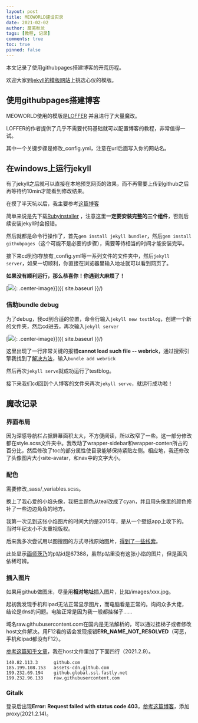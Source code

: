 ```yaml
---
layout: post
title: MEOWORLD建设实录
date: 2021-02-02
author: 蘼芜秋兰
tags: [教程, 记录]
comments: true
toc: true
pinned: false
---
```


本文记录了使用githubpages搭建博客的开荒历程。

欢迎大家到[jekyll的模版网站](http://jekyllthemes.org/)上挑选心仪的模版。

## 使用githubpages搭建博客

MEOWORLD使用的模版是[LOFFER](https://github.com/FromEndWorld/LOFFER) 并且进行了大量魔改。

LOFFER的作者提供了几乎不需要代码基础就可以配置博客的教程，非常值得一试。

其中一个关键步骤是修改_config.yml，注意在url后面写入你的网站名。

## 在windows上运行jekyll

有了jekyll之后就可以直接在本地预览网页的效果，而不再需要上传到github之后再等待约10min才能看到修改结果。

在摸了半天坑以后，我主要参考[这篇博客](https://www.cnblogs.com/xjtu-blacksmith/p/install-jekyll-on-windows.html)

简单来说是先下载[Rubyinstaller](https://rubyinstaller.org/downloads/) ，注意这里**一定要安装完整的三个组件**，否则后续安装jekyll时会报错。

然后就都是命令行操作了，首先`gem install jekyll bundler`，然后`gem install githubpages`（这个可能不是必要的步骤），需要等待相当的时间才能安装完毕。

接下来cd到你存放有_config.yml等一系列文件的文件夹中，然后`jekyll server`，如果一切顺利，你直接在浏览器里输入地址就可以看到网页了。

**如果没有顺利运行，那么恭喜你！你遇到大麻烦了！**

[<img src="{{ site.baseurl }}/images/jekyllbugs1.jpg"/>{: .center-image}]({{ site.baseurl }}/)

### 借助bundle debug

为了debug，我cd到合适的位置，命令行输入`jekyll new testblog`，创建一个新的文件夹，然后cd进去，再次输入`jekyll server`

[<img src="{{ site.baseurl }}/images/jekyllbugs2.jpg"/>{: .center-image}]({{ site.baseurl }}/)

这里出现了一行非常关键的报错**cannot load such file -- webrick**，通过搜索引擎我找到了[解决方法](https://github.com/jekyll/jekyll/issues/8523)，输入`bundle add webrick`

然后再次`jekyll serve`就成功运行了testblog。

接下来我们cd回到个人博客的文件夹再次`jekyll serve`，就运行成功啦！

## 魔改记录

### 界面布局

因为深感导航栏占据屏幕面积太大，不方便阅读，所以改窄了一些。这一部分修改都在style.scss文件夹中。我改动了wrapper-sidebar和wrapper-conten所占的百分比，然后修改了toc的部分属性使目录能够保持紧贴左侧。相应地，我还修改了头像图片大小site-avatar，和nav中的文字大小。

### 配色

需要修改_sass/_variables.scss。

换上了我心爱的小焰头像，我把主题色从teal改成了cyan，并且用头像里的颜色修补了一些边边角角的地方。

我第一次见到这张小焰图片的时间大约是2015年，是从一个壁纸app上收下的。当时年纪太小不太重视版权。

后来我多次尝试用以图搜图的方式寻找原始图片，[得到了一些线索](https://e-shuushuu.net/image/772207)。

此处显示[画师茨乃](https://www.pixiv.net/users/67388/)的p站id是67388，虽然p站里没有这张小焰的图片，但是画风依稀可辨。

### 插入图片

如果用github做图床，尽量用**相对地址**插入图片，比如/images/xxx.jpg。

起初我发现手机和ipad无法正常显示图片，而电脑看是正常的。询问众多大佬，结论是dns的问题。电脑正常是因为我一般都挂梯子……

域名raw.githubusercontent.com在国内是无法解析的，可以通过挂梯子或者修改host文件解决。用F12看的话会发现报错**ERR_NAME_NOT_RESOLVED**（可恶，手机和ipad都没有F12）。

[参考这篇知乎文章](https://zhuanlan.zhihu.com/p/75994966)，我在host文件里加了下面四行（2021.2.9）。

```
140.82.113.3      github.com 
185.199.108.153   assets-cdn.github.com 
199.232.69.194    github.global.ssl.fastly.net
199.232.96.133    raw.githubusercontent.com
```

### Gitalk

登录后出现**Error: Request failed with status code 403**，[参考这篇博客](https://cuiqingcai.com/30010.html)，添加proxy(2021.2.14)。

